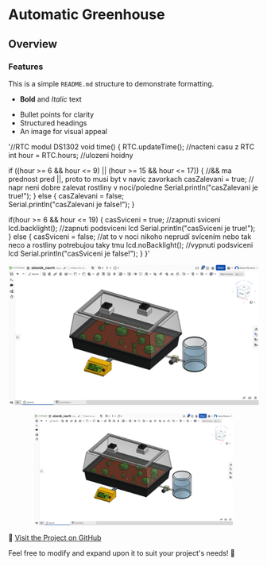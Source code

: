 # Automatic Greenhouse
## Overview
### Features
This is a simple `README.md` structure to demonstrate formatting.

* **Bold** and *Italic* text
- Bullet points for clarity
- Structured headings
- An image for visual appeal

'//RTC modul DS1302
void time() {
  RTC.updateTime();             //nacteni casu z RTC
  int hour = RTC.hours;         //ulozeni hoidny

  if ((hour >= 6 && hour <= 9) || (hour >= 15 && hour <= 17)) {       //&& ma prednost pred ||, proto to musi byt v navic zavorkach
    casZalevani = true;                                               // napr neni dobre zalevat rostliny v noci/poledne
    Serial.println("casZalevani je true!");
  } else {
    casZalevani = false;                
    Serial.println("casZalevani je false!");
  }

  if(hour >= 6 && hour <= 19) {
    casSviceni = true;                                        //zapnuti sviceni
    lcd.backlight();                                          //zapnuti podsviceni lcd
    Serial.println("casSviceni je true!");
  } else {
    casSviceni = false;                                       //at to v noci nikoho neprudí svícením nebo tak neco a rostliny potrebujou taky tmu
    lcd.noBacklight();                                        //vypnuti podsviceni lcd
    Serial.println("casSviceni je false!");
  }
}'


![Example Image](https://github.com/vacmor119/Automatic-Greenhouse/blob/main/images/vizualizace/pohled1.png)

<p align="center">
<img src="https://github.com/vacmor119/Automatic-Greenhouse/blob/main/images/vizualizace/pohled1.png" alt="Example Image" width="400"/>
</p>

🔗 [Visit the Project on GitHub](https://github.com/vacmor119/Automatic-Greenhouse)

Feel free to modify and expand upon it to suit your project's needs! 🚀
